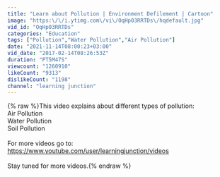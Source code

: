 ```yaml
---
title: "Learn about Pollution | Environment Defilement | Cartoon"
image: "https:\/\/i.ytimg.com\/vi\/OqHp03RRTDs\/hqdefault.jpg"
vid_id: "OqHp03RRTDs"
categories: "Education"
tags: ["Pollution","Water Pollution","Air Pollution"]
date: "2021-11-14T08:00:23+03:00"
vid_date: "2017-02-14T08:26:53Z"
duration: "PT5M47S"
viewcount: "1260910"
likeCount: "9313"
dislikeCount: "1198"
channel: "learning junction"
---
```

{% raw %}This video explains about different types of pollution:<br />Air Pollution<br />Water Pollution<br />Soil Pollution    <br /><br />For more videos go to:<br /><a rel="nofollow" target="blank" href="https://www.youtube.com/user/learningjunction/videos">https://www.youtube.com/user/learningjunction/videos</a><br /><br />Stay tuned for more videos.{% endraw %}
